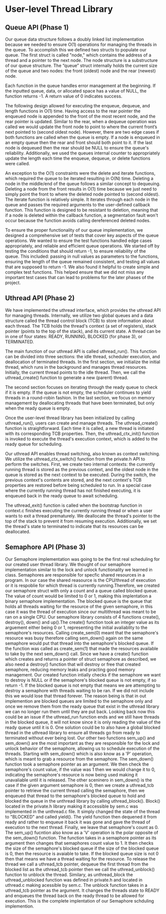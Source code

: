 # User-level Thread Library
## Queue API (Phase 1)
Our queue data structure follows a doubly linked list implementation because we 
needed to ensure O(1) operations for managing the threads in the queue. To 
accomplish this we defined two structs to populate our queue. The first struct 
is called "node," which contains the address of a thread and a pointer to the 
next node. The node structure is a substructure of our queue structure. The 
“queue” struct internally holds the current size of the queue and two nodes: 
the front (oldest) node and the rear (newest) node.

Each function in the queue handles error management at the beginning. If the 
inputted queue, data, or allocated space has a value of NULL, the function 
returns -1. A return value of 0 indicates success.

The following design allowed for executing the enqueue, dequeue, and length 
functions in O(1) time. Having access to the rear pointer the enqueued node is 
appended to the front of the most recent node, and the rear pointer is updated. 
Similar to the rear, when a dequeue operation was called we would update the 
front node to point to where the current front’s next pointed to 
(second oldest node). However, there are two edge cases if both functions are 
called when the queue is empty. If a node is enqueued in an empty queue then 
the rear and front should both point to it. If the last node is dequeued then 
the rear should be NULL to ensure the queue's reliability. Additionally, we 
used the queues internal counter to appropriately update the length each time 
the enqueue, dequeue, or delete functions were called.

An exception to the O(1) constraints were the delete and iterate functions, 
which required the queue to be iterated resulting in O(N) time. Deleting a 
node in the middle/end of the queue follows a similar concept to dequeuing. 
Deleting a node from the front results in O(1) time because we just need to 
simply point the front to where the deleted node pointed to (second oldest). 
The iterate function is relatively simple. It iterates through each node in 
the queue and passes the required arguments to the user-defined callback 
function. This function is designed to be resistant to deletion, meaning that 
if a node is deleted within the callback function, a segmentation fault won't 
occur because the function avoids calling dereferenced deleted nodes.

To ensure the proper functionality of our queue implementation, we designed
a comprehensive set of tests that cover key aspects of the queue operations.
We wanted to ensure the test functions handled edge cases appropriately, and
reliable and efficient queue operations. We started off by testing the
conditions that should return -1, to ensure reliability of the queue. This
included: passing in null values as parameters to the functions, ensuring the
length of the queue remained consistent, and testing all values that are
supposed to return -1. We also found it helpful to create simple and complex
test functions. This helped ensure that we did not miss any important test
cases that can lead to problems for the later phases of the project. 

## Uthread API (Phase 2)
We have implemented the uthread interface, which provides the uthread API for
managing threads. Internally, we utilize two global queues and a data
structure called the thread control block (TCB) to store information about
each thread. The TCB holds the thread's context (a set of registers), stack
pointer (points to the top of the stack), and its current state. A thread can
be in one of four states: READY, RUNNING, BLOCKED (for phase 3), or TERMINATED.

The main function of our uthread API is called uthread_run(). This function
can be divided into three sections: the idle thread, scheduler execution, and
deallocation of terminated threads. In the first section, we initialize the
initial thread, which runs in the background and manages thread resources.
Initially, the current thread points to the idle thread. Then, we call the
uthread_create() function to generate a new (parent) thread.

The second section focuses on iterating through the ready queue to check if it
is empty. If the queue is not empty, the scheduler continues to yield threads
in a round-robin fashion. In the last section, we focus on memory management
by deallocating threads that have been terminated, but only when the ready
queue is empty.

Once the user-level thread library has been initialized by calling
uthread_run(), users can create and manage threads. The uthread_create()
function is straightforward. Each time it is called, a new thread is initiated
with its corresponding TCB properties. Then, the uthread_ctx_init() function
is invoked to execute the thread's execution context, which is added to the
ready queue for scheduling.

Our uthread API enables thread switching, also known as context switching.
We utilize the uthread_ctx_switch() function from the private.h API to perform
the switches. First, we create two internal contexts: the currently running
thread is stored as the previous context, and the oldest node in the queue is
stored as the next context to be executed. During the switch, the previous
context's contents are stored, and the next context's TCB properties are
restored before being scheduled to run. In a special case where the currently
running thread has not finished executing, it is enqueued back in the ready
queue to await scheduling.

The uthread_exit() function is called when the bootstrap function in context.c
finishes executing the currently running thread or when a user wants to exit a
thread prematurely. We deallocate the thread's pointer to the top of the stack
to prevent it from resuming execution. Additionally, we set the thread's state
to terminated to indicate that its resources can be deallocated.


## Semaphore API (Phase 3)
Our Semaphore implementation was going to be the first real scheduling for our
created user thread library. We thought of our semaphore implementation similar 
to the lock and unlock functionality we learned in class. Semaphores are
responsible for specfic shared resources in a program. In our case the shared
reasource is the CPU/thread of execution or it is respoblie for which thread is
currently running.Therefore, we created our semaphore struct with only a count 
and a queue called blocked queue. The value of count would be limited to 0 or 1, 
making this implentation a binary semaphore implementation. The blocked queue is 
the queue that holds all threads waiting for the resource of the given semaphore, 
in this case it was the thread of execution since our multithread was meant to be 
ran on a single CPU. Our semaphore library consists of 4 functions create(), destroy(), 
down() and up().The create() function took an integer value as its arguement 
either being 0 or 1, representing the initial avaliablity to the semaphore's 
resources. Calling create_sem(0) meant that the semaphore's resource was busy 
therefore calling sem_down() again on the same semaphore would put that thread into 
the semaphore's blocked queue. If the function was called as create_sem(1) that made
the resources available to take by the next sem_down() call. Since we have a create()
function which creates and returns a pointer of struct semaphore as described, we also
need a destroy() function that will destroy or free that created semaphore, reducing
memory leaks and practing good memory management. Our created function intially checks 
if the semaphore we want to destroy is NULL or if the semaphore's blocked queue is not 
empty, if so return -1. If the blocked queue is not empty that means we are attempting 
to destroy a semaphore with threads waiting to be ran. If we did not include this we 
would lose that thread forever. The reason being is that in out implemention are blocked 
queues are limited to the semaphore only and once we remove them from the ready queue 
that exist in the uthread library we can no longer run them until they are put back. 
Looking back now this could be an issue if the uthread_run function ends and we still 
have threads in the blocked queue, it will not know since it is only reading the value 
of the ready queue until it is 0. One solution could be to also have a global blocked 
thread in the uthread library to ensure all threads go from ready to terminated without 
ever being lost. Our other two functions sem_up() and sem_down() are the most important 
as they are responsible for the lock and unlock behavior of the semaphore, allowing us to 
schedule execution of the threads. Starting with sem_down() which is also know as a 'P'
operation, which is meant to grab a resource from the semaphore. The sem_down() function took
a semaphore pointer as an argument. We then check the semaphore's count value, if the value
was 1 then we would change it to 0, indicating the semaphore's resource is now being used
making it unavaliable until it is released. The other sceninero in sem_down() is the case
if the given argument semaphore is 0, then we create a uthread_tcb pointer to retrieve
the current thread calling the semaphore, then we enqueued that thread to the semaphore's
blocked queue to hold and blocked the queue in the unthread library by calling uthread_block().
Block() located in the private.h library making it accessible by sem.c was implemented in
the unthread.c file. It simply changed the state of the thread to "BLOCKED" and called 
yield(). The yield function then dequened it from ready and rather to enqueue it back it was 
gone and gave the thread of execution to the next thread. Finally, we leave that semaphore's
count as 0. The sem_up() fucntion also know as a 'V' operation is the polar opposite of the 
sem_down() function. The function takes in a semaphore pointer as its argument then changes
that semaphores count value to 1. It then checks the size of the semaphore's blocked queue
if the size of the blocked queue is 0, then the resource is avaiable to take. If the 
blocked queue size is not 0 then that means we have a thread waiting for the resource. To 
release the thread we call a uthread_tcb pointer, dequeue the first thread from the blocked 
list as the uthread_tcb pointer then we call the uthread_unblock() function to unblock the thread.
Similary, as unthread_block the uthread_unblocked function was defined in private.h and located
in uthread.c making acessible by sem.c. The unblock function takes in a uthread_tcb pointer as the 
argument. It changes the threads state to READY and enqueues the thread back on the ready thread to
be allowed for execution. This is the complete implentation of our Semaphore schduling implemention.
